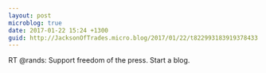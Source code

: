 ```yaml
---
layout: post
microblog: true
date: 2017-01-22 15:24 +1300
guid: http://JacksonOfTrades.micro.blog/2017/01/22/t822993183919378433.html
---
```

RT @rands: Support freedom of the press. Start a blog.

